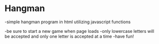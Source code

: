 # Hangman

-simple hangman program in html utilizing javascript functions

-be sure to start a new game when page loads
-only lowercase letters will be accepted and only one letter is accepted at a time
-have fun!
